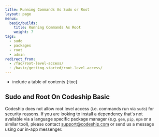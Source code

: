 ```yaml
---
title: Running Commands As Sudo or Root
layout: page
menus:
  basic/builds:
    title: Running Commands As Root
    weight: 7
tags:
  - sudo
  - packages
  - root
  - admin
redirect_from:
  - /faq/root-level-access/
  - /basic/getting-started/root-level-access/
---
```


* include a table of contents
{:toc}

## Sudo and Root On Codeship Basic

Codeship does not allow root level access (i.e. commands run via `sudo`) for security reasons. If you are looking to install a dependency that's not available via a language specific package manager (e.g. `gem`, `pip`, `npm` or a similar tool), please contact [support@codeship.com](mailto:support@codeship.com) or send us a message using our in-app messenger.
